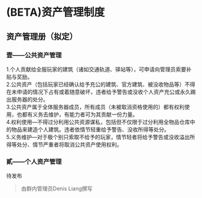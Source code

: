 # (BETA)资产管理制度

## 资产管理册（拟定）

### 壹——公共资产管理

1.个人贡献给全服玩家的建筑（诸如交通轨道、驿站等），可申请向管理员索要补贴与奖励。  
2.公共资产（包括玩家已经确认给予充公的建筑、官方建筑、被没收物品等）不得在未申请的情况下占有或着随意破坏，违者给予警告或没收个人资产充公或永久踢出服务器的处分。  
3.公共资产属于全体服务器成员，所有成员（未被取消资格使用的）都有权利使用，也都有义务去维护，有能力者可为其贡献一份力量。  
4.权利使用—不得过分利用公共资源谋私，包括但不仅限于过分利用全物品仓库中的物品来建造个人建筑。违者依情节轻重给予警告、没收所得等处分。  
5.义务维护—对于极个别只索取不给予的玩家，情节轻者将给予警告或没收溢出所得等处分、情节严重者将取消公共资产使用权利。  

### 貳——个人资产管理

待发布



> 由群内管理员Denis Liang撰写